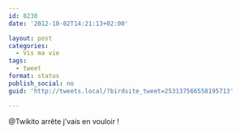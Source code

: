 ```yaml
---
id: 8230
date: '2012-10-02T14:21:13+02:00'

layout: post
categories:
  - Vis ma vie
tags:
  - tweet
format: status
publish_social: no
guid: 'http://tweets.local/?birdsite_tweet=253137566558195713'

---
```


@Twikito arrête j’vais en vouloir !